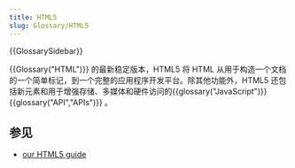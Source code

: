 ```yaml
---
title: HTML5
slug: Glossary/HTML5
---
```


{{GlossarySidebar}}

{{Glossary("HTML")}} 的最新稳定版本，HTML5 将 HTML 从用于构造一个文档的一个简单标记，到一个完整的应用程序开发平台。除其他功能外，HTML5 还包括新元素和用于增强存储、多媒体和硬件访问的{{glossary("JavaScript")}} {{glossary("API","APIs")}} 。

## 参见

- [our HTML5 guide](/zh-CN/docs/Glossary/HTML5)
